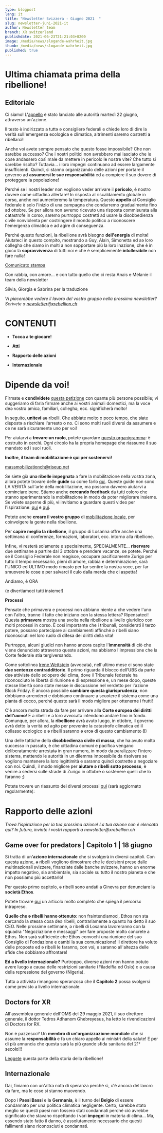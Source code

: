 ```yaml
---
type: blogpost
lang: it
title: "Newsletter Svizzera - Giugno 2021  "
slug: newsletter-juni-2021-it
author: Newsletter team
branch: XR switzerland
publishdate: 2021-06-23T21:21:03+0200
image: /media/news/slogande-wahrheit.jpg
thumb: /media/news/slogande-wahrheit.jpg
published: true
---
```

# Ultima chiamata prima della ribellione!

## **Editoriale**

Ci siamo! L\'[appello](https://drive.google.com/file/d/1NP0vhHXoGbIftBjwCNGDbYq2zlptv70q/view?usp=sharing) è stato lanciato alle autorità martedì 22 giugno, attraverso un\'azione.

Il testo è indirizzato a tuttə ə consiglierə federali e chiede loro di dire la verità sull\'emergenza ecologica e climatica, altrimenti saremo costretti a ribellarci!

Anche voi avete sempre pensato che questo fosse impossibile? Che non sarebbe successo? Che i nostri politici non avrebbero mai lasciato che le cose andassero così male da mettere in pericolo le nostre vite? Che tutto si sarebbe risolto? Tuttavia\... i loro impegni continuano ad essere largamente insufficienti. Quindi, si stanno organizzando delle azioni per portare il governo ad **assumersi le sue responsabilità** ed a compiere il suo dovere di proteggere la popolazione!

Perché se i nostri leader non vogliono veder arrivare il **pericolo**, è nostro dovere come cittadinə allertare! In risposta al riscaldamento globale in corso, anche noi aumenteremo la temperatura. Questo **appello** al Consiglio federale è solo l\'inizio di una campagna che condurremo gradualmente fino ad ottobre. Se per allora non avremo ricevuto una risposta commisurata alla catastrofe in corso, saremo purtroppo costretti ad usare la disobbedienza civile nonviolenta per costringere il mondo politico a riconoscere l\'emergenza climatica e ad agire di conseguenza.

Perché questo funzioni, la ribellione avrà bisogno **dell\'energia** di moltə! Aiutateci in questo compito, mostrando a Guy, Alain, Simonetta ed aə loro colleghə che siamo in molti a non sopportare più la loro inazione, che è in gioco la **sopravvivenza** di tutti noi e che è semplicemente **intollerabile** non fare nulla!

[Comunicato stampa](https://www.xrebellion.ch/it/press/pressreleases/clara-trial-press-release/)

Con rabbia, con amore\... e con tutto quello che ci resta
Anais e Mélanie il team della newsletter

Silvia, Giorgia e Sabrina per la traduzione

*Vi piacerebbe vedere il lavoro del vostro gruppo nella prossima newsletter? Scrivete a [newsletter\@xrebellion.ch](mailto:newsletter@xrebellion.ch)*

# 

# **CONTENUTI**

-   **Tocca a te giocare!**

-   **Atti**

-   **Rapporto delle azioni**

-   **Internazionale**

# **Dipende da voi!**

Firmate e **condividete** [questa petizione](https://act.campax.org/petitions/siamo-nella-merda-dite-la-verita-sull-emergenza-climatica-e-ecologia) con quante più persone possibile; vi suggeriamo di farla firmare anche ai vostri animali domestici, ma la voce deə vostrə amicə, familiari, colleghə, ecc. significherà molto!

In seguito, **unitevi** aə ribelli. Che abbiate molto o poco tempo, che siate dispostə a rischiare l\'arresto o no. Ci sono molti ruoli diversi da assumere e ce ne sarà sicuramente uno per voi!

Per aiutarvi a **trovare un ruolo**, potete guardare [questo organigramma](https://app.holaspirit.com/public/extinction-rebellion-ch#u0LPpo-xr-ch-anchor-circle): è costruito in cerchi. Ogni circolo ha la propria homepage che riassume il suo mandato ed i suoi ruoli.

**Inoltre, il team di mobilitazione è qui per sostenervi!**

[massmobilizationch\@riseup.net](mailto:massmobilizationch@riseup.net)

Se siete già **unə ribelle impegnatə** a fare la mobilitazione nella vostra zona, allora potete trovare delle **guide** su come farlo [qui](https://drive.google.com/file/d/1w2BoUTFCkLoq1OdOyKBUvfMKlKuE1P-Y/view). Queste guide non sono LA VERITÀ sull\'arte della mobilitazione, ma possono davvero aiutarvi a cominciare bene. Stiamo anche **cercando feedback** da tutti coloro che stanno sperimentando la mobilitazione in modo da poter migliorare insieme. Se volete saperne di più, vi invitiamo a guardare questi video per l\'ispirazione: [qui](https://www.youtube.com/watch?v=yQGAiRn-mi0) e [qui](https://www.youtube.com/watch?v=qohmdl5744g).

Potete anche **creare il vostro gruppo** di [mobilitazione locale](https://drive.google.com/file/d/1w7DBP2jFOyvb1ui8twJymTll4t9WeTrz/view), per coinvolgere la gente nella ribellione.

Per **capire meglio la ribellione**, il gruppo di Losanna offre anche una settimana di conferenze, formazioni, laboratori, ecc. intorno alla ribellione.

Infine, vi resterà solamente e specialmente, SPECIALMENTE\... **riservare** due settimane a partire dal 3 ottobre e prendere vacanze, se potete. Perché se il Consiglio Federale non reagisce, occupare pacificamente Zurigo per tutto il tempo necessario, pieni di amore, rabbia e determinazione, sarà l\'UNICO ed ULTIMO modo rimasto per far sentire la nostra voce, per far smuovere le cose e per salvarci il culo dalla merda che ci aspetta!

Andiamo, è ORA

(e divertiamoci tutti insieme!)

**Processi**

Pensate che primavera e processi non abbiano niente a che vedere l\'uno con l\'altro, tranne il fatto che iniziano con la stessa lettera? Ripensateci! Questa **primavera** mostra una svolta nella ribellione a livello giuridico con molti processi in corso. È così importante che i tribunali, considerati il terzo potere, possano partecipare ai cambiamenti affinché ə ribelli siano riconosciuti nel loro ruolo di difesa dei diritti della vita!

Purtroppo, alcuni giudici non hanno ancora capito l'**immensità** di ciò che viene denunciato attraverso queste azioni, ma abbiamo l\'impressione che la Corte federale stia tergiversando.

Come sottolinea [Irene Wettstein](https://www.rts.ch/info/regions/fribourg/12287052-peines-confirmees-pour-les-activistes-du-climat-a-fribourg.html) (avvocatə), nell\'ultimo mese ci sono state **due sentenze contraddittorie**. Il primo riguarda il blocco dell\'UBS da parte deə attivistə dello sciopero del clima, dove il Tribunale federale ha riconosciuto le libertà di riunione e di espressione e, un mese dopo, queste stesse libertà sono state messe in discussione nel verdetto per l\'azione Block Friday. È ancora possibile **cambiare questa giurisprudenza**; non dobbiamo arrenderci e dobbiamo continuare a scuotere il sistema come una pianta di cocco, perché questo sarà il modo migliore per ottenerne i frutti!

C\'è ancora molta strada da fare per arrivare alla **Corte europea dei diritti dell\'uomo**! E ə ribelli e ə loro avvocatə intendono andare fino in fondo. Comunque, per allora, la **ribellione** avrà avuto luogo, in ottobre, il governo avrà detto la verità ed agito per prevenire la catastrofe climatica ed il collasso ecologico e ə ribelli saranno ə eroə di questo cambiamento 8)

Una delle tattiche della **disobbedienza civile di massa**, che ha avuto molto successo in passato, è che cittadinə comuni e pacificə vengano deliberatamente arrestatə in gran numero, in modo da paralizzare l'intero sistema, mettendo le autorità in un dilemma impossibile da risolvere se vogliono mantenere la loro legittimità e saranno quindi costrette a negoziare con noi. Quindi, il modo migliore per **aiutare ə ribelli sotto processo**, è venire a sedersi sulle strade di Zurigo in ottobre o sostenere quelli che lo faranno ;)

Potete trovare un riassunto dei diversi processi [qui](https://docs.google.com/document/d/1_1I4Bis_Mb8x1tvruQ3jBlajxQOdiq0D7xd5jZdmlrQ/edit#heading=h.29lrx6vmtsud) (sarà aggiornato regolarmente):

# **Rapporto delle azioni**

*Trova l\'ispirazione per la tua prossima azione! La tua azione non è elencata qui? In futuro, inviate i vostri rapporti a newsletter\@xrebellion.ch*

## **Game over for predators \| Capitolo 1 \| 18 giugno**

Si tratta di un\'**azione internazionale** che si svolgerà in diversi capitoli. Con questa azione, ə ribelli vogliono dimostrare che le decisioni prese dalle multinazionali svizzere, finanziate dalle banche svizzere, hanno un enorme impatto negativo, sia ambientale, sia sociale su tutto il nostro pianeta e che non possiamo più accettarlo!

Per questo primo capitolo, ə ribelli sono andati a Ginevra per denunciare la **società Ethos**.

Potete trovare [qui](https://xrlausanne.ch/gameover/?fbclid=IwAR0OFzNa4iL6EI_67dDzkL89psZHFg0OtUYlRNefErnt-g8yIkNkxUa08_o) un articolo molto completo che spiega il percorso intrapreso.

**Quello che ə ribelli hanno ottenuto**: non fraintendiamoci, Ethos non sta cercando la stessa cosa deə ribelli, contrariamente a quanto ha detto il suo CEO. Nelle prossime settimane, ə ribelli di Losanna lavoreranno con la squadra \"Negoziazione e messaggi\" per fare proposte molto concrete a Ethos. Non sarà sufficiente che Ethos convochi una riunione del suo Consiglio di Fondazione e cambi la sua comunicazione! Il direttore ha voluto delle proposte ed ə ribelli le faranno, con voi, e saranno all\'altezza delle sfide che dobbiamo affrontare!

**Ed a livello internazionale?** Purtroppo, diverse azioni non hanno potuto avere luogo a causa delle restrizioni sanitarie (Filadelfia ed Oslo) o a causa della repressione del governo (Nigeria).

Tuttə ə attivistə rimangono speranzosə che il **Capitolo 2** possa svolgersi come previsto a livello internazionale.

## **Doctors for XR**

All\'assemblea generale dell\'OMS del 29 maggio 2021, il suo direttore generale, il dottor Tedros Adhanom Ghebreyesus, ha letto le rivendicazioni di Doctors for RX.

Non è pazzesco? Un **membro di un\'organizzazione mondiale** che si assume la **responsabilità** e fa un chiaro appello ai ministri della salute! E per di più annuncia che questa sarà la più grande sfida sanitaria del 21° secolo!!!

[Leggete](https://www.xrebellion.ch/it/news/doctors4extinctionrebellion/) questa parte della storia della ribellione!

## **Internazionale**

Dai, finiamo con un\'altra nota di speranza perché sì, c\'è ancora del lavoro da fare, ma le cose si stanno muovendo.

Dopo i **Paesi Bassi** e la **Germania**, è il turno del **Belgio** di essere condannato per una politica climatica negligente. Certo, sarebbe stato meglio se questi paesi non fossero stati condannati perché ciò avrebbe significato che stavano rispettando i vari **impegni** in materia di clima\... Ma, essendo stato fatto il danno, è assolutamente necessario che questi fallimenti siano riconosciuti e condannati.

